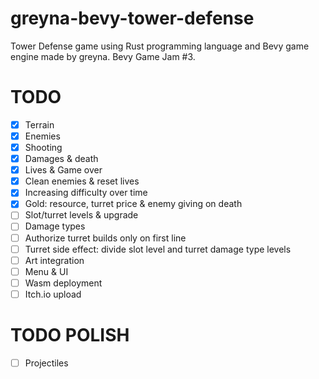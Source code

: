 # greyna-bevy-tower-defense
Tower Defense game using Rust programming language and Bevy game engine made by greyna. Bevy Game Jam #3.

# TODO
- [x] Terrain
- [x] Enemies
- [x] Shooting
- [x] Damages & death
- [x] Lives & Game over
- [x] Clean enemies & reset lives
- [x] Increasing difficulty over time
- [X] Gold: resource, turret price & enemy giving on death
- [ ] Slot/turret levels & upgrade
- [ ] Damage types
- [ ] Authorize turret builds only on first line
- [ ] Turret side effect: divide slot level and turret damage type levels
- [ ] Art integration
- [ ] Menu & UI
- [ ] Wasm deployment
- [ ] Itch.io upload

# TODO POLISH
- [ ] Projectiles
